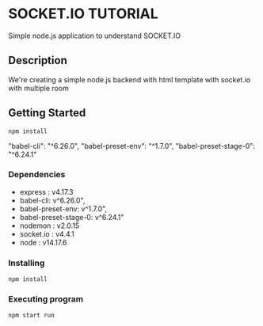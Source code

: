 # SOCKET.IO TUTORIAL

Simple node.js application to understand SOCKET.IO

## Description

We're creating a simple node.js backend with html template with socket.io with multiple room

## Getting Started

```
npm install
```

"babel-cli": "^6.26.0",
"babel-preset-env": "^1.7.0",
"babel-preset-stage-0": "^6.24.1"

### Dependencies

- express : v4.17.3
- babel-cli: v^6.26.0",
- babel-preset-env: v^1.7.0",
- babel-preset-stage-0: v^6.24.1"
- nodemon : v2.0.15
- socket.io : v4.4.1
- node : v14.17.6

### Installing

```
npm install
```

### Executing program

```
npm start run
```
